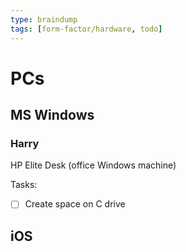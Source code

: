 ```yaml
---
type: braindump
tags: [form-factor/hardware, todo]
---
```



# PCs


## MS Windows

### Harry
HP Elite Desk (office Windows machine)

Tasks:
- [ ] Create space on C drive



## iOS

### 

